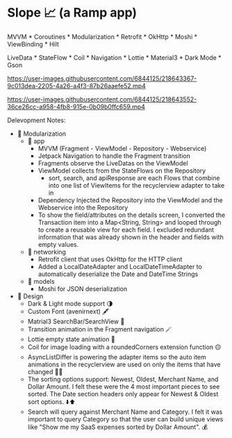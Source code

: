 # Slope 📈 (a Ramp app)

MVVM * Coroutines * Modularization * Retrofit * OkHttp * Moshi * ViewBinding * Hilt

LiveData * StateFlow * Coil * Navigation * Lottie * Material3 * Dark Mode * Gson


https://user-images.githubusercontent.com/6844125/218643367-9c013dea-2205-4a26-a4f3-87b26aaefe52.mp4 


https://user-images.githubusercontent.com/6844125/218643552-36ce26cc-a958-4fb8-915e-0b09b0ffc659.mp4


Delevopment Notes:
- 🧱 Modularization
  - 📱 app
    - MVVM (Fragment - ViewModel - Repository - Webservice)
    - Jetpack Navigation to handle the Fragment transition
    - Fragments observe the LiveDatas on the ViewModel
    - ViewModel collects from the StateFlows on the Repository
      - sort, search, and apiResponse are each Flows that combine into
        one list of ViewItems for the recyclerview adapter to take in
    - Dependency Injected the Repository into the ViewModel and the Webservice into the Repository
    - To show the field/attributes on the details screen, I converted the Transaction item into a Map<String, String> and looped through to create a reusable view for each field. I excluded redundant information that was already shown in the header and fields with empty values.
  - 📡 networking
    - Retrofit client that uses OkHttp for the HTTP client
    - Added a LocalDateAdapter and LocalDateTimeAdapter to automatically deserialize the Date and DateTime Strings
  - 🕺 models 
    - Moshi for JSON deserialization
- 🎨 Design
  - Dark & Light mode support 🌗
  - Custom Font (avenirnext) 🖋
  - Matrial3 SearchBar/SearchView 🔎
  - Transition animation in the Fragment navigation 🪄
  - Lottie empty state animation 💆
  - Coil for image loading with a roundedCorners extension function 🟡
  - AsyncListDiffer is powering the adapter items so the auto item animations in the recyclerview are used on only the items that have changed 🤹‍♀️
  - The sorting options support: Newest, Oldest, Merchant Name, and Dollar Amount. I felt these were the 4 most important pieces to see sorted. The Date section headers only appear for Newest & Oldest sort options. ⬇️⬆️
  - Search will query against Merchant Name and Category. I felt it was important to query Category so that the user can build unique views like "Show me my SaaS expenses sorted by Dollar Amount". 💰
